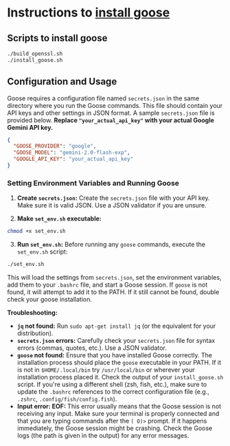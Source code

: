 # Instructions to [install goose](https://block.github.io/goose/docs/getting-started/installation/)

## Scripts to install goose
```bash
./build_openssl.sh
./install_goose.sh
```

## Configuration and Usage

Goose requires a configuration file named `secrets.json` in the same directory where you run the Goose commands. This file should contain your API keys and other settings in JSON format. A sample `secrets.json` file is provided below. **Replace `"your_actual_api_key"` with your actual Google Gemini API key.**

```json
{
  "GOOSE_PROVIDER": "google",
  "GOOSE_MODEL": "gemini-2.0-flash-exp",
  "GOOGLE_API_KEY": "your_actual_api_key"
}
```

### Setting Environment Variables and Running Goose

1. **Create `secrets.json`:** Create the `secrets.json` file with your API key.  Make sure it is valid JSON.  Use a JSON validator if you are unsure.

2. **Make `set_env.sh` executable:**

```bash
chmod +x set_env.sh
```

3. **Run `set_env.sh`:** Before running any `goose` commands, execute the `set_env.sh` script:

```bash
./set_env.sh
```

This will load the settings from `secrets.json`, set the environment variables, add them to your `.bashrc` file, and start a Goose session.  If `goose` is not found, it will attempt to add it to the PATH.  If it still cannot be found, double check your goose installation.

**Troubleshooting:**

* **`jq` not found:** Run `sudo apt-get install jq` (or the equivalent for your distribution).
* **`secrets.json` errors:** Carefully check your `secrets.json` file for syntax errors (commas, quotes, etc.). Use a JSON validator.
* **`goose` not found:** Ensure that you have installed Goose correctly. The installation process should place the `goose` executable in your PATH.  If it is not in `$HOME/.local/bin` try `/usr/local/bin` or wherever your installation process placed it.  Check the output of your `install_goose.sh` script.  If you're using a different shell (zsh, fish, etc.), make sure to update the `.bashrc` references to the correct configuration file (e.g., `.zshrc`, `.config/fish/config.fish`).
* **Input error: EOF:** This error usually means that the Goose session is not receiving any input.  Make sure your terminal is properly connected and that you are typing commands after the `( O)>` prompt. If it happens immediately, the Goose session might be crashing.  Check the Goose logs (the path is given in the output) for any error messages.

